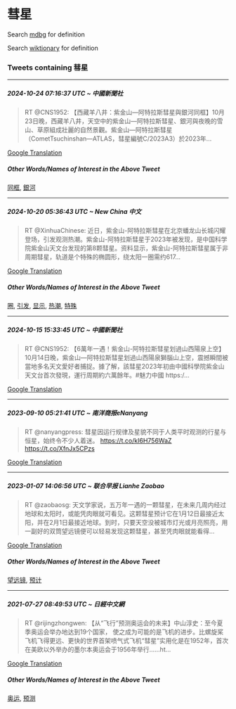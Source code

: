 # 彗星

Search [mdbg](https://www.mdbg.net/chinese/dictionary?page=worddict&wdrst=0&wdqb=彗星) for definition

Search [wiktionary](https://en.wiktionary.org/wiki/彗星) for definition

### Tweets containing 彗星

___
##### 2024-10-24 07:16:37 UTC ~ 中國新聞社
> RT @CNS1952: 【西藏羊八井：紫金山—阿特拉斯彗星與銀河同框】10月23日晚，西藏羊八井，天空中的紫金山—阿特拉斯彗星、銀河與夜晚的雪山、草原組成壯麗的自然景觀。紫金山—阿特拉斯彗星（CometTsuchinshan—ATLAS，彗星編號C/2023A3）於2023年…

[Google Translation](https://translate.google.com/?hi=en&tab=TT&sl=zh-CN&tl=en&op=translate&text=RT+%40CNS1952%3A+%E3%80%90%E8%A5%BF%E8%97%8F%E7%BE%8A%E5%85%AB%E4%BA%95%EF%BC%9A%E7%B4%AB%E9%87%91%E5%B1%B1%E2%80%94%E9%98%BF%E7%89%B9%E6%8B%89%E6%96%AF%E5%BD%97%E6%98%9F%E8%88%87%E9%8A%80%E6%B2%B3%E5%90%8C%E6%A1%86%E3%80%9110%E6%9C%8823%E6%97%A5%E6%99%9A%EF%BC%8C%E8%A5%BF%E8%97%8F%E7%BE%8A%E5%85%AB%E4%BA%95%EF%BC%8C%E5%A4%A9%E7%A9%BA%E4%B8%AD%E7%9A%84%E7%B4%AB%E9%87%91%E5%B1%B1%E2%80%94%E9%98%BF%E7%89%B9%E6%8B%89%E6%96%AF%E5%BD%97%E6%98%9F%E3%80%81%E9%8A%80%E6%B2%B3%E8%88%87%E5%A4%9C%E6%99%9A%E7%9A%84%E9%9B%AA%E5%B1%B1%E3%80%81%E8%8D%89%E5%8E%9F%E7%B5%84%E6%88%90%E5%A3%AF%E9%BA%97%E7%9A%84%E8%87%AA%E7%84%B6%E6%99%AF%E8%A7%80%E3%80%82%E7%B4%AB%E9%87%91%E5%B1%B1%E2%80%94%E9%98%BF%E7%89%B9%E6%8B%89%E6%96%AF%E5%BD%97%E6%98%9F%EF%BC%88CometTsuchinshan%E2%80%94ATLAS%EF%BC%8C%E5%BD%97%E6%98%9F%E7%B7%A8%E8%99%9FC%2F2023A3%EF%BC%89%E6%96%BC2023%E5%B9%B4%E2%80%A6)
##### Other Words/Names of Interest in the Above Tweet
[同框](同框.md), [銀河](銀河.md)
___
##### 2024-10-20 05:36:43 UTC ~ New China 中文
> RT @XinhuaChinese: 近日，紫金山-阿特拉斯彗星在北京蟠龙山长城闪耀登场，引发观测热潮。紫金山-阿特拉斯彗星于2023年被发现，是中国科学院紫金山天文台发现的第8颗彗星。资料显示，紫金山-阿特拉斯彗星属于非周期彗星，轨道是个特殊的椭圆形，绕太阳一圈需约617…

[Google Translation](https://translate.google.com/?hi=en&tab=TT&sl=zh-CN&tl=en&op=translate&text=RT+%40XinhuaChinese%3A+%E8%BF%91%E6%97%A5%EF%BC%8C%E7%B4%AB%E9%87%91%E5%B1%B1-%E9%98%BF%E7%89%B9%E6%8B%89%E6%96%AF%E5%BD%97%E6%98%9F%E5%9C%A8%E5%8C%97%E4%BA%AC%E8%9F%A0%E9%BE%99%E5%B1%B1%E9%95%BF%E5%9F%8E%E9%97%AA%E8%80%80%E7%99%BB%E5%9C%BA%EF%BC%8C%E5%BC%95%E5%8F%91%E8%A7%82%E6%B5%8B%E7%83%AD%E6%BD%AE%E3%80%82%E7%B4%AB%E9%87%91%E5%B1%B1-%E9%98%BF%E7%89%B9%E6%8B%89%E6%96%AF%E5%BD%97%E6%98%9F%E4%BA%8E2023%E5%B9%B4%E8%A2%AB%E5%8F%91%E7%8E%B0%EF%BC%8C%E6%98%AF%E4%B8%AD%E5%9B%BD%E7%A7%91%E5%AD%A6%E9%99%A2%E7%B4%AB%E9%87%91%E5%B1%B1%E5%A4%A9%E6%96%87%E5%8F%B0%E5%8F%91%E7%8E%B0%E7%9A%84%E7%AC%AC8%E9%A2%97%E5%BD%97%E6%98%9F%E3%80%82%E8%B5%84%E6%96%99%E6%98%BE%E7%A4%BA%EF%BC%8C%E7%B4%AB%E9%87%91%E5%B1%B1-%E9%98%BF%E7%89%B9%E6%8B%89%E6%96%AF%E5%BD%97%E6%98%9F%E5%B1%9E%E4%BA%8E%E9%9D%9E%E5%91%A8%E6%9C%9F%E5%BD%97%E6%98%9F%EF%BC%8C%E8%BD%A8%E9%81%93%E6%98%AF%E4%B8%AA%E7%89%B9%E6%AE%8A%E7%9A%84%E6%A4%AD%E5%9C%86%E5%BD%A2%EF%BC%8C%E7%BB%95%E5%A4%AA%E9%98%B3%E4%B8%80%E5%9C%88%E9%9C%80%E7%BA%A6617%E2%80%A6)
##### Other Words/Names of Interest in the Above Tweet
[圈](圈.md), [引发](引发.md), [显示](显示.md), [热潮](热潮.md), [特殊](特殊.md)
___
##### 2024-10-15 15:33:45 UTC ~ 中國新聞社
> RT @CNS1952: 【6萬年一遇！紫金山-阿特拉斯彗星划過山西陽泉上空】10月14日晚，紫金山—阿特拉斯彗星划過山西陽泉獅腦山上空，震撼瞬間被當地多名天文愛好者捕捉。據了解，該彗星2023年初由中國科學院紫金山天文台首次發現，運行周期約六萬餘年。#魅力中國 https:/…

[Google Translation](https://translate.google.com/?hi=en&tab=TT&sl=zh-CN&tl=en&op=translate&text=RT+%40CNS1952%3A+%E3%80%906%E8%90%AC%E5%B9%B4%E4%B8%80%E9%81%87%EF%BC%81%E7%B4%AB%E9%87%91%E5%B1%B1-%E9%98%BF%E7%89%B9%E6%8B%89%E6%96%AF%E5%BD%97%E6%98%9F%E5%88%92%E9%81%8E%E5%B1%B1%E8%A5%BF%E9%99%BD%E6%B3%89%E4%B8%8A%E7%A9%BA%E3%80%9110%E6%9C%8814%E6%97%A5%E6%99%9A%EF%BC%8C%E7%B4%AB%E9%87%91%E5%B1%B1%E2%80%94%E9%98%BF%E7%89%B9%E6%8B%89%E6%96%AF%E5%BD%97%E6%98%9F%E5%88%92%E9%81%8E%E5%B1%B1%E8%A5%BF%E9%99%BD%E6%B3%89%E7%8D%85%E8%85%A6%E5%B1%B1%E4%B8%8A%E7%A9%BA%EF%BC%8C%E9%9C%87%E6%92%BC%E7%9E%AC%E9%96%93%E8%A2%AB%E7%95%B6%E5%9C%B0%E5%A4%9A%E5%90%8D%E5%A4%A9%E6%96%87%E6%84%9B%E5%A5%BD%E8%80%85%E6%8D%95%E6%8D%89%E3%80%82%E6%93%9A%E4%BA%86%E8%A7%A3%EF%BC%8C%E8%A9%B2%E5%BD%97%E6%98%9F2023%E5%B9%B4%E5%88%9D%E7%94%B1%E4%B8%AD%E5%9C%8B%E7%A7%91%E5%AD%B8%E9%99%A2%E7%B4%AB%E9%87%91%E5%B1%B1%E5%A4%A9%E6%96%87%E5%8F%B0%E9%A6%96%E6%AC%A1%E7%99%BC%E7%8F%BE%EF%BC%8C%E9%81%8B%E8%A1%8C%E5%91%A8%E6%9C%9F%E7%B4%84%E5%85%AD%E8%90%AC%E9%A4%98%E5%B9%B4%E3%80%82%23%E9%AD%85%E5%8A%9B%E4%B8%AD%E5%9C%8B+https%3A%2F%E2%80%A6)
___
##### 2023-09-10 05:21:41 UTC ~ 南洋商报eNanyang
> RT @nanyangpress: 彗星因运行规律及星貌不同于人类平时观测的行星与恒星，始终令不少人着迷。 https://t.co/kI6H756WaZ https://t.co/XfnJx5CPzs

[Google Translation](https://translate.google.com/?hi=en&tab=TT&sl=zh-CN&tl=en&op=translate&text=RT+%40nanyangpress%3A+%E5%BD%97%E6%98%9F%E5%9B%A0%E8%BF%90%E8%A1%8C%E8%A7%84%E5%BE%8B%E5%8F%8A%E6%98%9F%E8%B2%8C%E4%B8%8D%E5%90%8C%E4%BA%8E%E4%BA%BA%E7%B1%BB%E5%B9%B3%E6%97%B6%E8%A7%82%E6%B5%8B%E7%9A%84%E8%A1%8C%E6%98%9F%E4%B8%8E%E6%81%92%E6%98%9F%EF%BC%8C%E5%A7%8B%E7%BB%88%E4%BB%A4%E4%B8%8D%E5%B0%91%E4%BA%BA%E7%9D%80%E8%BF%B7%E3%80%82+https%3A%2F%2Ft.co%2FkI6H756WaZ+https%3A%2F%2Ft.co%2FXfnJx5CPzs)
___
##### 2023-01-07 14:06:56 UTC ~ 联合早报 Lianhe Zaobao
> RT @zaobaosg: 天文学家说，五万年一遇的一颗彗星，在未来几周内经过地球和太阳时，或能凭肉眼就可看见。这颗彗星预计它在1月12日最接近太阳，并在2月1日最接近地球。到时，只要天空没被城市灯光或月亮照亮，用一副好的双筒望远镜便可以轻易发现这颗彗星，甚至凭肉眼就能看得…

[Google Translation](https://translate.google.com/?hi=en&tab=TT&sl=zh-CN&tl=en&op=translate&text=RT+%40zaobaosg%3A+%E5%A4%A9%E6%96%87%E5%AD%A6%E5%AE%B6%E8%AF%B4%EF%BC%8C%E4%BA%94%E4%B8%87%E5%B9%B4%E4%B8%80%E9%81%87%E7%9A%84%E4%B8%80%E9%A2%97%E5%BD%97%E6%98%9F%EF%BC%8C%E5%9C%A8%E6%9C%AA%E6%9D%A5%E5%87%A0%E5%91%A8%E5%86%85%E7%BB%8F%E8%BF%87%E5%9C%B0%E7%90%83%E5%92%8C%E5%A4%AA%E9%98%B3%E6%97%B6%EF%BC%8C%E6%88%96%E8%83%BD%E5%87%AD%E8%82%89%E7%9C%BC%E5%B0%B1%E5%8F%AF%E7%9C%8B%E8%A7%81%E3%80%82%E8%BF%99%E9%A2%97%E5%BD%97%E6%98%9F%E9%A2%84%E8%AE%A1%E5%AE%83%E5%9C%A81%E6%9C%8812%E6%97%A5%E6%9C%80%E6%8E%A5%E8%BF%91%E5%A4%AA%E9%98%B3%EF%BC%8C%E5%B9%B6%E5%9C%A82%E6%9C%881%E6%97%A5%E6%9C%80%E6%8E%A5%E8%BF%91%E5%9C%B0%E7%90%83%E3%80%82%E5%88%B0%E6%97%B6%EF%BC%8C%E5%8F%AA%E8%A6%81%E5%A4%A9%E7%A9%BA%E6%B2%A1%E8%A2%AB%E5%9F%8E%E5%B8%82%E7%81%AF%E5%85%89%E6%88%96%E6%9C%88%E4%BA%AE%E7%85%A7%E4%BA%AE%EF%BC%8C%E7%94%A8%E4%B8%80%E5%89%AF%E5%A5%BD%E7%9A%84%E5%8F%8C%E7%AD%92%E6%9C%9B%E8%BF%9C%E9%95%9C%E4%BE%BF%E5%8F%AF%E4%BB%A5%E8%BD%BB%E6%98%93%E5%8F%91%E7%8E%B0%E8%BF%99%E9%A2%97%E5%BD%97%E6%98%9F%EF%BC%8C%E7%94%9A%E8%87%B3%E5%87%AD%E8%82%89%E7%9C%BC%E5%B0%B1%E8%83%BD%E7%9C%8B%E5%BE%97%E2%80%A6)
##### Other Words/Names of Interest in the Above Tweet
[望远镜](望远镜.md), [预计](预计.md)
___
##### 2021-07-27 08:49:53 UTC ~ 日經中文網
> RT @rijingzhongwen: 【从“飞行”预测奥运会的未来】中山淳史：至今夏季奥运会举办地达到19个国家， 使之成为可能的是飞机的进步。比螺旋桨飞机飞得更远、更快的世界首架喷气式飞机“彗星”实用化是在1952年，首次在美欧以外举办的墨尔本奥运会于1956年举行……ht…

[Google Translation](https://translate.google.com/?hi=en&tab=TT&sl=zh-CN&tl=en&op=translate&text=RT+%40rijingzhongwen%3A+%E3%80%90%E4%BB%8E%E2%80%9C%E9%A3%9E%E8%A1%8C%E2%80%9D%E9%A2%84%E6%B5%8B%E5%A5%A5%E8%BF%90%E4%BC%9A%E7%9A%84%E6%9C%AA%E6%9D%A5%E3%80%91%E4%B8%AD%E5%B1%B1%E6%B7%B3%E5%8F%B2%EF%BC%9A%E8%87%B3%E4%BB%8A%E5%A4%8F%E5%AD%A3%E5%A5%A5%E8%BF%90%E4%BC%9A%E4%B8%BE%E5%8A%9E%E5%9C%B0%E8%BE%BE%E5%88%B019%E4%B8%AA%E5%9B%BD%E5%AE%B6%EF%BC%8C+%E4%BD%BF%E4%B9%8B%E6%88%90%E4%B8%BA%E5%8F%AF%E8%83%BD%E7%9A%84%E6%98%AF%E9%A3%9E%E6%9C%BA%E7%9A%84%E8%BF%9B%E6%AD%A5%E3%80%82%E6%AF%94%E8%9E%BA%E6%97%8B%E6%A1%A8%E9%A3%9E%E6%9C%BA%E9%A3%9E%E5%BE%97%E6%9B%B4%E8%BF%9C%E3%80%81%E6%9B%B4%E5%BF%AB%E7%9A%84%E4%B8%96%E7%95%8C%E9%A6%96%E6%9E%B6%E5%96%B7%E6%B0%94%E5%BC%8F%E9%A3%9E%E6%9C%BA%E2%80%9C%E5%BD%97%E6%98%9F%E2%80%9D%E5%AE%9E%E7%94%A8%E5%8C%96%E6%98%AF%E5%9C%A81952%E5%B9%B4%EF%BC%8C%E9%A6%96%E6%AC%A1%E5%9C%A8%E7%BE%8E%E6%AC%A7%E4%BB%A5%E5%A4%96%E4%B8%BE%E5%8A%9E%E7%9A%84%E5%A2%A8%E5%B0%94%E6%9C%AC%E5%A5%A5%E8%BF%90%E4%BC%9A%E4%BA%8E1956%E5%B9%B4%E4%B8%BE%E8%A1%8C%E2%80%A6%E2%80%A6ht%E2%80%A6)
##### Other Words/Names of Interest in the Above Tweet
[奥运](奥运.md), [预测](预测.md)
